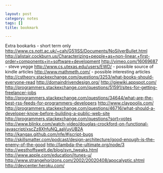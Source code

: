 ```yaml
---

layout: post
category: notes
tags: []
title: bookmark

---
```


Extra bookarks - short term only
http://www.cs.nott.ac.uk/~cah/G51ISS/Documents/NoSilverBullet.html
http://alistair.cockburn.us/Characterizing+people+as+non-linear,+first-order+components+in+software+development
http://vimeo.com/16069687 - steve yegge
http://www.cs.utexas.edu/users/EWD/ - possible source of kindle articles
http://www.mathmeth.com/ - possible interesting articles
http://cstheory.stackexchange.com/questions/3253/what-books-should-everyone-read
http://domaindrivendesign.org/
http://giewiki.appspot.com/
http://programmers.stackexchange.com/questions/51591/sites-for-getting-freelancer-jobs
http://programmers.stackexchange.com/questions/34644/what-are-the-best-rss-feeds-for-programmers-developers
http://www.claypooljs.com/
http://programmers.stackexchange.com/questions/46716/what-should-a-developer-know-before-building-a-public-web-site
http://programmers.stackexchange.com/questions?sort=votes
http://www.blinkx.com/watch-video/douglas-crockford-on-functional-javascript/xscZz8XhfuNQ_aaVuyUB2A
http://kangax.github.com/nfe/#jscript-bugs
http://skillsmatter.com/podcast/design-architecture/good-enough-is-the-enemy-of-the-good
http://lambda-the-ultimate.org/node/3
http://westhoffswelt.de/blog/svn_tweaks.html
http://www.apple.com/education/itunes-u/
http://www.strangehorizons.com/2002/20020408/apocalyptic.shtml
http://devcenter.heroku.com/
